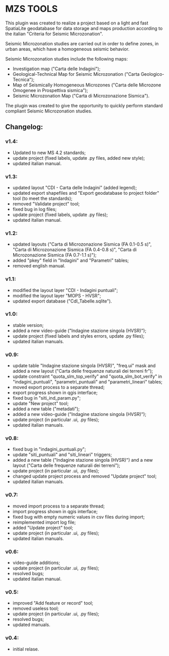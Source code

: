 # MZS TOOLS

This plugin was created to realize a project based on a light and fast SpatiaLite geodatabase for data storage and maps production according to the italian "Criteria for Seismic Microzonation".

Seismic Microzonation studies are carried out in order to define zones, in urban areas, which have a homogeneous seismic behavior.

Seismic Microzonation studies include the following maps:

- Investigation map ("Carta delle Indagini"); 
- Geological-Technical Map for Seismic Microzonation ("Carta Geologico-Tecnica"); 
- Map of Seismically Homogeneous Microzones ("Carta delle Microzone Omogenee in Prospettiva sismica"); 
- Seismic Microzonation Map ("Carta di Microzonazione Sismica"). 

The plugin was created to give the opportunity to quickly perform standard compliant Seismic Microzonation studies.

## Changelog:
### v1.4:	
-  Updated to new MS 4.2 standards;
-  update project (fixed labels, update .py files, added new style); 
-  updated italian manual.
### v1.3:		
-  updated layout "CDI - Carta delle Indagini" (added legend);
-  updated export shapefiles and "Export geodatabase to project folder" tool (to meet the standards);
-  removed "Validate project" tool;
-  fixed bug in log files;
-  update project (fixed labels, update .py files);
-  updated italian manual.

### v1.2:
-  updated layouts ("Carta di Microzonazione Sismica (FA 0.1-0.5 s)", "Carta di Microzonazione Sismica (FA 0.4-0.8 s)", "Carta di Microzonazione Sismica (FA 0.7-1.1 s)");
-  added "pkey" field in "Indagini" and "Parametri" tables;
-  removed english manual.	

### v1.1:		
-  modified the layout layer "CDI - Indagini puntuali";
-  modified the layout layer "MOPS - HVSR";
-  updated export database ("CdI_Tabelle.sqlite").

### v1.0:
-  stable version;
-  added a new video-guide ("Indagine stazione singola (HVSR)");
-  update project (fixed labels and styles errors, update .py files);
-  updated italian manuals.

### v0.9:		
-  update table "Indagine stazione singola (HVSR)", "freq.ui" mask and added a new layout ("Carta delle frequenze naturali dei terreni fr");
-  update constraint "quota_slm_top_verify" and "quota_slm_bot_verify" in "indagini_puntuali", "parametri_puntuali" and "parametri_lineari" tables;	
-  moved export process to a separate thread;
-  export progress shown in qgis interface;				
-  fixed bug in "siti_ind_param.py";
-  update "New project" tool;
-  added a new table ("metadati");
-  added a new video-guide ("Indagine stazione singola (HVSR)");
-  update project (in particular .ui, .py files);
-  updated italian manuals.

### v0.8:		
-  fixed bug in "indagini_puntuali.py";
-  update "siti_puntuali" and "siti_lineari" triggers;
-  added a new table ("Indagine stazione singola (HVSR)") and a new layout ("Carta delle frequenze naturali dei terreni");
-  update project (in particular .ui, .py files);
-  changed update project process and removed "Update project" tool;
-  updated italian manuals.
		
### v0.7:
-  moved import process to a separate thread;
-  import progress shown in qgis interface;
-  fixed bug with empty numeric values in csv files during import;
-  reimplemented import log file;
-  added "Update project" tool;
-  update project (in particular .ui, .py files);
-  updated italian manuals.
		
### v0.6:
-  video-guide additions;
-  update project (in particular .ui, .py files);
-  resolved bugs;
-  updated italian manual.
		
### v0.5:
-  improved "Add feature or record" tool;
-  removed useless tool;
-  update project (in particular .ui, .py files);
-  resolved bugs;
-  updated manuals.
		
### v0.4:
-  initial relase.
